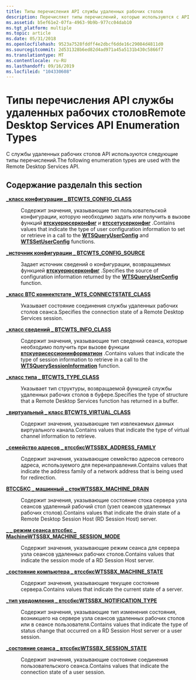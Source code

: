 ```yaml
---
title: Типы перечисления API службы удаленных рабочих столов
description: Перечисляет типы перечислений, которые используются с API службы удаленных рабочих столов.
ms.assetid: b5ef61e2-07fa-4963-9b9b-977cc04dab10
ms.tgt_platform: multiple
ms.topic: article
ms.date: 05/31/2018
ms.openlocfilehash: 9523a7528fddff4e2dbcf6dde16c29084d4811d0
ms.sourcegitcommit: 2d531328b6ed82d4ad971a45a5131b430c5866f7
ms.translationtype: MT
ms.contentlocale: ru-RU
ms.lasthandoff: 09/16/2019
ms.locfileid: "104330608"
---
```

# <a name="remote-desktop-services-api-enumeration-types"></a><span data-ttu-id="a9459-103">Типы перечисления API службы удаленных рабочих столов</span><span class="sxs-lookup"><span data-stu-id="a9459-103">Remote Desktop Services API Enumeration Types</span></span>

<span data-ttu-id="a9459-104">С службы удаленных рабочих столов API используются следующие типы перечислений.</span><span class="sxs-lookup"><span data-stu-id="a9459-104">The following enumeration types are used with the Remote Desktop Services API.</span></span>

## <a name="in-this-section"></a><span data-ttu-id="a9459-105">Содержание раздела</span><span class="sxs-lookup"><span data-stu-id="a9459-105">In this section</span></span>

<dl> <dt>

[<span data-ttu-id="a9459-106">**\_класс конфигурации \_ ВТС**</span><span class="sxs-lookup"><span data-stu-id="a9459-106">**WTS\_CONFIG\_CLASS**</span></span>](/windows/desktop/api/Wtsapi32/ne-wtsapi32-wts_config_class)
</dt> <dd>

<span data-ttu-id="a9459-107">Содержит значения, указывающие тип пользовательской конфигурации, которую необходимо задать или получить в вызове функций [**втскуерюсерконфиг**](/windows/desktop/api/Wtsapi32/nf-wtsapi32-wtsqueryuserconfiga) и [**втссетусерконфиг**](/windows/desktop/api/Wtsapi32/nf-wtsapi32-wtssetuserconfiga) .</span><span class="sxs-lookup"><span data-stu-id="a9459-107">Contains values that indicate the type of user configuration information to set or retrieve in a call to the [**WTSQueryUserConfig**](/windows/desktop/api/Wtsapi32/nf-wtsapi32-wtsqueryuserconfiga) and [**WTSSetUserConfig**](/windows/desktop/api/Wtsapi32/nf-wtsapi32-wtssetuserconfiga) functions.</span></span>

</dd> <dt>

[<span data-ttu-id="a9459-108">**\_источник конфигурации \_ ВТС**</span><span class="sxs-lookup"><span data-stu-id="a9459-108">**WTS\_CONFIG\_SOURCE**</span></span>](/windows/desktop/api/Wtsapi32/ne-wtsapi32-wts_config_source)
</dt> <dd>

<span data-ttu-id="a9459-109">Задает источник сведений о конфигурации, возвращаемых функцией [**втскуерюсерконфиг**](/windows/desktop/api/Wtsapi32/nf-wtsapi32-wtsqueryuserconfiga) .</span><span class="sxs-lookup"><span data-stu-id="a9459-109">Specifies the source of configuration information returned by the [**WTSQueryUserConfig**](/windows/desktop/api/Wtsapi32/nf-wtsapi32-wtsqueryuserconfiga) function.</span></span>

</dd> <dt>

[<span data-ttu-id="a9459-110">**\_класс ВТС коннектстате \_**</span><span class="sxs-lookup"><span data-stu-id="a9459-110">**WTS\_CONNECTSTATE\_CLASS**</span></span>](/windows/desktop/api/Wtsapi32/ne-wtsapi32-wts_connectstate_class)
</dt> <dd>

<span data-ttu-id="a9459-111">Указывает состояние соединения службы удаленных рабочих столов сеанса.</span><span class="sxs-lookup"><span data-stu-id="a9459-111">Specifies the connection state of a Remote Desktop Services session.</span></span>

</dd> <dt>

[<span data-ttu-id="a9459-112">**\_класс сведений \_ ВТС**</span><span class="sxs-lookup"><span data-stu-id="a9459-112">**WTS\_INFO\_CLASS**</span></span>](/windows/desktop/api/Wtsapi32/ne-wtsapi32-wts_info_class)
</dt> <dd>

<span data-ttu-id="a9459-113">Содержит значения, указывающие тип сведений сеанса, которые необходимо получить при вызове функции [**втскуерисессионинформатион**](/windows/desktop/api/Wtsapi32/nf-wtsapi32-wtsquerysessioninformationa) .</span><span class="sxs-lookup"><span data-stu-id="a9459-113">Contains values that indicate the type of session information to retrieve in a call to the [**WTSQuerySessionInformation**](/windows/desktop/api/Wtsapi32/nf-wtsapi32-wtsquerysessioninformationa) function.</span></span>

</dd> <dt>

[<span data-ttu-id="a9459-114">**\_класс типа \_ ВТС**</span><span class="sxs-lookup"><span data-stu-id="a9459-114">**WTS\_TYPE\_CLASS**</span></span>](/windows/desktop/api/Wtsapi32/ne-wtsapi32-wts_type_class)
</dt> <dd>

<span data-ttu-id="a9459-115">Указывает тип структуры, возвращаемой функцией службы удаленных рабочих столов в буфере.</span><span class="sxs-lookup"><span data-stu-id="a9459-115">Specifies the type of structure that a Remote Desktop Services function has returned in a buffer.</span></span>

</dd> <dt>

[<span data-ttu-id="a9459-116">**\_виртуальный \_ класс ВТС**</span><span class="sxs-lookup"><span data-stu-id="a9459-116">**WTS\_VIRTUAL\_CLASS**</span></span>](/windows/desktop/api/Wtsapi32/ne-wtsapi32-wts_virtual_class)
</dt> <dd>

<span data-ttu-id="a9459-117">Содержит значения, указывающие тип извлекаемых данных виртуального канала.</span><span class="sxs-lookup"><span data-stu-id="a9459-117">Contains values that indicate the type of virtual channel information to retrieve.</span></span>

</dd> <dt>

[<span data-ttu-id="a9459-118">**\_семейство адресов \_ втссбкс**</span><span class="sxs-lookup"><span data-stu-id="a9459-118">**WTSSBX\_ADDRESS\_FAMILY**</span></span>](/windows/win32/api/tssbx/ne-tssbx-wtssbx_address_family)
</dt> <dd>

<span data-ttu-id="a9459-119">Содержит значения, указывающие семейство адресов сетевого адреса, используемого для перенаправления.</span><span class="sxs-lookup"><span data-stu-id="a9459-119">Contains values that indicate the address family of a network address that is being used for redirection.</span></span>

</dd> <dt>

[<span data-ttu-id="a9459-120">**ВТССБКС \_ машинный \_ сток**</span><span class="sxs-lookup"><span data-stu-id="a9459-120">**WTSSBX\_MACHINE\_DRAIN**</span></span>](/windows/win32/api/tssbx/ne-tssbx-wtssbx_machine_drain)
</dt> <dd>

<span data-ttu-id="a9459-121">Содержит значения, указывающие состояние стока сервера узла сеансов удаленный рабочий стол (узел сеансов удаленных рабочих столов).</span><span class="sxs-lookup"><span data-stu-id="a9459-121">Contains values that indicate the drain state of a Remote Desktop Session Host (RD Session Host) server.</span></span>

</dd> <dt>

[<span data-ttu-id="a9459-122">**\_ \_ режим сеанса втссбкс \_ Machine**</span><span class="sxs-lookup"><span data-stu-id="a9459-122">**WTSSBX\_MACHINE\_SESSION\_MODE**</span></span>](/windows/win32/api/tssbx/ne-tssbx-wtssbx_machine_session_mode)
</dt> <dd>

<span data-ttu-id="a9459-123">Содержит значения, указывающие режим сеанса для сервера узла сеансов удаленных рабочих столов.</span><span class="sxs-lookup"><span data-stu-id="a9459-123">Contains values that indicate the session mode of a RD Session Host server.</span></span>

</dd> <dt>

[<span data-ttu-id="a9459-124">**\_состояние компьютера \_ втссбкс**</span><span class="sxs-lookup"><span data-stu-id="a9459-124">**WTSSBX\_MACHINE\_STATE**</span></span>](/windows/win32/api/tssbx/ne-tssbx-wtssbx_machine_state)
</dt> <dd>

<span data-ttu-id="a9459-125">Содержит значения, указывающие текущее состояние сервера.</span><span class="sxs-lookup"><span data-stu-id="a9459-125">Contains values that indicate the current state of a server.</span></span>

</dd> <dt>

[<span data-ttu-id="a9459-126">**\_тип уведомления \_ втссбкс**</span><span class="sxs-lookup"><span data-stu-id="a9459-126">**WTSSBX\_NOTIFICATION\_TYPE**</span></span>](/windows/win32/api/tssbx/ne-tssbx-wtssbx_notification_type)
</dt> <dd>

<span data-ttu-id="a9459-127">Содержит значения, указывающие тип изменения состояния, возникшего на сервере узла сеансов удаленных рабочих столов или в сеансе пользователя.</span><span class="sxs-lookup"><span data-stu-id="a9459-127">Contains values that indicate the type of status change that occurred on a RD Session Host server or a user session.</span></span>

</dd> <dt>

[<span data-ttu-id="a9459-128">**\_состояние сеанса \_ втссбкс**</span><span class="sxs-lookup"><span data-stu-id="a9459-128">**WTSSBX\_SESSION\_STATE**</span></span>](/windows/win32/api/tssbx/ne-tssbx-wtssbx_session_state)
</dt> <dd>

<span data-ttu-id="a9459-129">Содержит значения, указывающие состояние соединения пользовательского сеанса.</span><span class="sxs-lookup"><span data-stu-id="a9459-129">Contains values that indicate the connection state of a user session.</span></span>

</dd> </dl>

 

 





